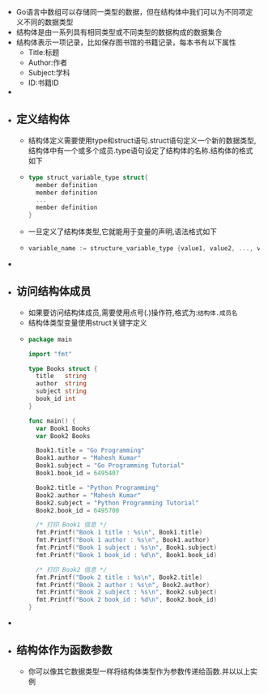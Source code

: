 - Go语言中数组可以存储同一类型的数据，但在结构体中我们可以为不同项定义不同的数据类型
- 结构体是由一系列具有相同类型或不同类型的数据构成的数据集合
- 结构体表示一项记录，比如保存图书馆的书籍记录，每本书有以下属性
	- Title:标题
	- Author:作者
	- Subject:学科
	- ID:书籍ID
-
- ## 定义结构体
	- 结构体定义需要使用type和struct语句.struct语句定义一个新的数据类型,结构体中有一个或多个成员.type语句设定了结构体的名称.结构体的格式如下
	- ```go
	  type struct_variable_type struct{
	    member definition
	    member definition
	    ...
	    member definition
	  }
	  ```
	- 一旦定义了结构体类型,它就能用于变量的声明,语法格式如下
	- ```go
	  variable_name := structure_variable_type {value1, value2, ..., valuen}
	  ```
-
- ## 访问结构体成员
	- 如果要访问结构体成员,需要使用点号(.)操作符,格式为:`结构体.成员名`
	- 结构体类型变量使用struct关键字定义
	- ```go
	  package main
	  
	  import "fmt"
	  
	  type Books struct {
	  	title   string
	  	author  string
	  	subject string
	  	book_id int
	  }
	  
	  func main() {
	  	var Book1 Books
	  	var Book2 Books
	  
	  	Book1.title = "Go Programming"
	  	Book1.author = "Mahesh Kumar"
	  	Book1.subject = "Go Programming Tutorial"
	  	Book1.book_id = 6495407
	  
	  	Book2.title = "Python Programming"
	  	Book2.author = "Mahesh Kumar"
	  	Book2.subject = "Python Programming Tutorial"
	  	Book2.book_id = 6495700
	  
	  	/* 打印 Book1 信息 */
	  	fmt.Printf("Book 1 title : %s\n", Book1.title)
	  	fmt.Printf("Book 1 author : %s\n", Book1.author)
	  	fmt.Printf("Book 1 subject : %s\n", Book1.subject)
	  	fmt.Printf("Book 1 book_id : %d\n", Book1.book_id)
	  
	  	/* 打印 Book2 信息 */
	  	fmt.Printf("Book 2 title : %s\n", Book2.title)
	  	fmt.Printf("Book 2 author : %s\n", Book2.author)
	  	fmt.Printf("Book 2 subject : %s\n", Book2.subject)
	  	fmt.Printf("Book 2 book_id : %d\n", Book2.book_id)
	  }
	  ```
-
- ## 结构体作为函数参数
	- 你可以像其它数据类型一样将结构体类型作为参数传递给函数.并以以上实例